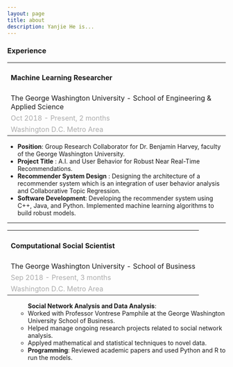 ```yaml
---
layout: page
title: about
description: Yanjie He is...
---
```


<h3> Experience </h3>

<table>
<tr> <td> <h4> <b> Machine Learning Researcher </b> </h4> </td> </tr>
<tr> <td> The George Washington University - School of Engineering & Applied Science </td> </tr>
<tr> <td> <font color="#acacac"> Oct 2018 - Present, 2 months </font> </td> </tr>
<tr> <td> <font color="#acacac"> Washington D.C. Metro Area </font> </td> </tr>
</table>

<ul>
<li> <b>Position</b>: Group Research Collaborator for Dr. Benjamin Harvey, faculty of the George Washington University. </li>
<li> <b>Project Title</b> : A.I. and User Behavior for Robust Near Real-Time Recommendations. </li>
<li> <b>Recommender System Design</b> : Designing the architecture of a recommender system which is an integration of user behavior analysis and Collaborative Topic Regression. </li>
<li> <b>Software Development</b>: Developing the recommender system using C++, Java, and Python. Implemented machine learning algorithms to build robust models. </li>
</ul>

<hr>

<table>
<tr> <td> <h4> <b> Computational Social Scientist </b> </h4> </td> </tr>
<tr> <td> The George Washington University - School of Business </td> </tr>
<tr> <td> <font color="#acacac"> Sep 2018 - Present, 3 months </font> </td> </tr>
<tr> <td> <font color="#acacac"> Washington D.C. Metro Area </font> </td> </tr>
</table>

<ul>
</li> <ul> <b>Social Network Analysis and Data Analysis</b>:
<li> Worked with Professor Vontrese Pamphile at the George Washington University School of Business. </li>
<li> Helped manage ongoing research projects related to social network analysis. </li>
<li> Applyed mathematical and statistical techniques to novel data. </li> </li>
<li> <b>Programming</b>: Reviewed academic papers and used Python and R to run the models. </li>
</ul>
